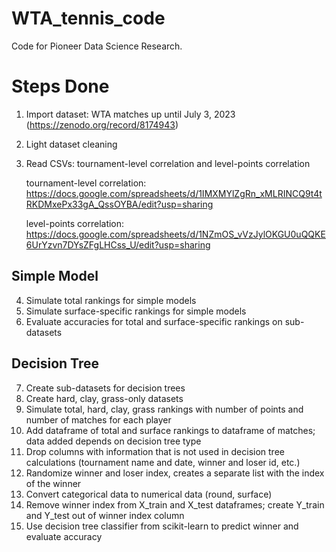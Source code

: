 # WTA_tennis_code
Code for Pioneer Data Science Research.

# Steps Done
1. Import dataset: WTA matches up until July 3, 2023 (https://zenodo.org/record/8174943)
2. Light dataset cleaning
3. Read CSVs: tournament-level correlation and level-points correlation
   
   tournament-level correlation: https://docs.google.com/spreadsheets/d/1IMXMYlZgRn_xMLRINCQ9t4tRKDMxePx33gA_QssOYBA/edit?usp=sharing

   level-points correlation: https://docs.google.com/spreadsheets/d/1NZmOS_vVzJylOKGU0uQQKE6UrYzvn7DYsZFgLHCss_U/edit?usp=sharing
   
## Simple Model
4. Simulate total rankings for simple models
5. Simulate surface-specific rankings for simple models
6. Evaluate accuracies for total and surface-specific rankings on sub-datasets

## Decision Tree
7. Create sub-datasets for decision trees
8. Create hard, clay, grass-only datasets
9. Simulate total, hard, clay, grass rankings with number of points and number of matches for each player
10. Add dataframe of total and surface rankings to dataframe of matches; data added depends on decision tree type
11. Drop columns with information that is not used in decision tree calculations (tournament name and date, winner and loser id, etc.)
12. Randomize winner and loser index, creates a separate list with the index of the winner
13. Convert categorical data to numerical data (round, surface)
14. Remove winner index from X_train and X_test dataframes; create Y_train and Y_test out of winner index column
15. Use decision tree classifier from scikit-learn to predict winner and evaluate accuracy 

